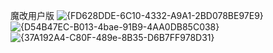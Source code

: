 魔改用户版 
![{FD628DDE-6C10-4332-A9A1-2BD078BE97E9}](https://github.com/19910205/dujiaoka-/assets/117512395/d116ce31-1ebc-4cf7-a3de-0aabaa63449a)
![{D54B47EC-B013-4bae-91B9-4AA0DB85C038}](https://github.com/19910205/dujiaoka-/assets/117512395/93b50332-45ae-487a-b02c-85af42548607)
![{37A192A4-C80F-489e-8B35-D6B7FF978D31}](https://github.com/19910205/dujiaoka-/assets/117512395/c5046204-e3ea-4c05-a917-156ed4e71eb0)
